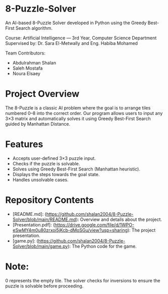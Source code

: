# 8-Puzzle-Solver
An AI-based 8-Puzzle Solver developed in Python using the Greedy Best-First Search algorithm.

Course: Artificial Intelligence — 3rd Year, Computer Science Department
Supervised by: Dr. Sara El-Metwally and Eng. Habiba Mohamed

Team Contributors:
- Abdulrahman Shalan
- Saleh Mostafa
- Noura Elsaey

# Project Overview
The 8-Puzzle is a classic AI problem where the goal is to arrange tiles numbered 0–8 into the correct order.
Our program allows users to input any 3×3 matrix and automatically solves it using Greedy Best-First Search guided by Manhattan Distance.

# Features
- Accepts user-defined 3×3 puzzle input.
- Checks if the puzzle is solvable.
- Solves using Greedy Best-First Search (Manhattan heuristic).
- Displays the steps towards the goal state.
- Handles unsolvable cases.

# Repository Contents
- [README.md]: (https://github.com/shalan2004/8-Puzzle-Solver/blob/main/README.md): Overview and details about the project.
- [Presentation.pdf]: (https://drive.google.com/file/d/1WPO-eSwMY4m0u80zrxoi5jKcb-dMoSGu/view?usp=sharing): The project presentation.
- [game.py]: (https://github.com/shalan2004/8-Puzzle-Solver/blob/main/game.py): The Python code for the game.

# Note:
0 represents the empty tile.
The solver checks for inversions to ensure the puzzle is solvable before proceeding.
